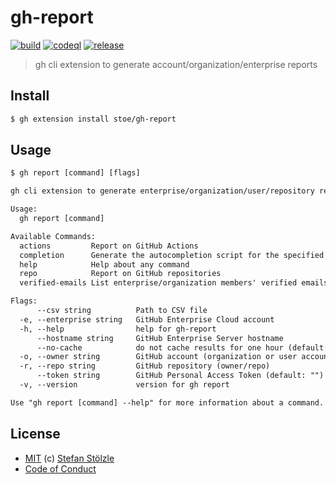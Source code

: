 # gh-report

[![build](https://github.com/stoe/gh-report/actions/workflows/build.yml/badge.svg)](https://github.com/stoe/gh-report/actions/workflows/build.yml) [![codeql](https://github.com/stoe/gh-report/actions/workflows/codeql.yml/badge.svg)](https://github.com/stoe/gh-report/actions/workflows/codeql.yml) [![release](https://github.com/stoe/gh-report/actions/workflows/release.yml/badge.svg)](https://github.com/stoe/gh-report/actions/workflows/release.yml)

> gh cli extension to generate account/organization/enterprise reports

## Install

```bash
$ gh extension install stoe/gh-report
```

## Usage

```txt
$ gh report [command] [flags]
```

```txt
gh cli extension to generate enterprise/organization/user/repository reports

Usage:
  gh report [command]

Available Commands:
  actions         Report on GitHub Actions
  completion      Generate the autocompletion script for the specified shell
  help            Help about any command
  repo            Report on GitHub repositories
  verified-emails List enterprise/organization members' verified emails

Flags:
      --csv string          Path to CSV file
  -e, --enterprise string   GitHub Enterprise Cloud account
  -h, --help                help for gh-report
      --hostname string     GitHub Enterprise Server hostname
      --no-cache            do not cache results for one hour (default: false)
  -o, --owner string        GitHub account (organization or user account)
  -r, --repo string         GitHub repository (owner/repo)
      --token string        GitHub Personal Access Token (default: "")
  -v, --version             version for gh report

Use "gh report [command] --help" for more information about a command.
```

## License

- [MIT](./license) (c) [Stefan Stölzle](https://github.com/stoe)
- [Code of Conduct](./.github/code_of_conduct.md)
